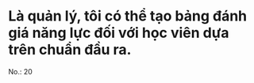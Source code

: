 # Là quản lý, tôi có thể tạo bảng đánh giá năng lực đối với học viên dựa trên chuẩn đầu ra.

No.: 20